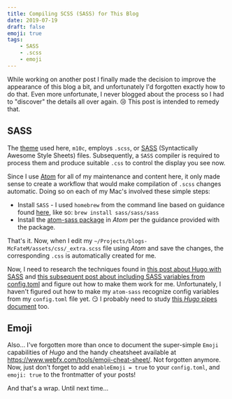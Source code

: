 ```yaml
---
title: Compiling SCSS (SASS) for This Blog
date: 2019-07-19
draft: false
emoji: true
tags:
    - SASS
    - .scss
    - emoji
---
```


While working on another post I finally made the decision to improve the appearance of this blog a bit, and unfortunately I'd forgotten exactly how to do that.  Even more unfortunate, I never blogged about the process so I had to "discover" the details all over again. :cry: This post is intended to remedy that.

## SASS

The [theme](https://github.com/McFateM/hugo-theme-m10c) used here, `m10c`, employs `.scss`, or [SASS](https://sass-lang.com/) (Syntactically Awesome Style Sheets) files. Subsequently, a `SASS` compiler is required to process them and produce suitable `.css` to control the display you see now.

Since I use [Atom](https://atom.io/) for all of my maintenance and content here, it only made sense to create a workflow that would make compilation of `.scss` changes automatic.  Doing so on each of my Mac's involved these simple steps:

  - Install `SASS` - I used `homebrew` from the command line based on guidance found [here](https://sass-lang.com/install), like so: `brew install sass/sass/sass`
  - Install the [atom-sass package](https://atom.io/packages/atom-sass) in _Atom_ per the guidance provided with the package.

That's it.  Now, when I edit my `~/Projects/blogs-McFateM/assets/css/_extra.scss` file using _Atom_ and save the changes, the corresponding `.css` is automatically created for me.

Now, I need to research the techniques found in [this post about Hugo with SASS](https://blog.fullstackdigital.com/how-to-cache-bust-and-concatenate-js-and-sass-files-with-hugo-in-2018-9266fd3c411e) and [this subsequent post about including SASS variables from config.toml](https://blog.fullstackdigital.com/how-to-use-hugo-template-variables-in-scss-files-in-2018-b8a834accce) and figure out how to make them work for me.  Unfortunately, I haven't figured out how to make my `atom-sass` recognize config variables from my `config.toml` file yet. :smirk:  I probably need to study [this _Hugo_ pipes document](https://gohugo.io/hugo-pipes/scss-sass/) too.

## Emoji

Also... I've forgotten more than once to document the super-simple `Emoji` capabilities of _Hugo_ and the handy cheatsheet available at https://www.webfx.com/tools/emoji-cheat-sheet/.  Not forgotten anymore.  Now, just don't forget to add `enableEmoji = true` to your `config.toml`, and `emoji: true` to the frontmatter of your posts!

And that's a wrap.  Until next time...
